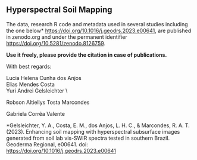 ## Hyperspectral Soil Mapping

The data, research R code and metadata used in several studies including the one below* https://doi.org/10.1016/j.geodrs.2023.e00641, are published in zenodo.org and under the permanent identifier https://doi.org/10.5281/zenodo.8126759.

**Use it freely, please provide the citation in case of publications.**

With best regards: 

Lucia Helena Cunha dos Anjos \
Elias Mendes Costa \
Yuri Andrei Gelsleichter \

Robson Altiellys Tosta Marcondes 

Gabriela Corrêa Valente 

*Gelsleichter, Y. A., Costa, E. M., dos Anjos, L. H. C., & Marcondes, R. A. T. (2023). Enhancing soil mapping with hyperspectral subsurface images generated from soil lab vis-SWIR spectra tested in southern Brazil. Geoderma Regional, e00641.
doi: https://doi.org/10.1016/j.geodrs.2023.e00641 
